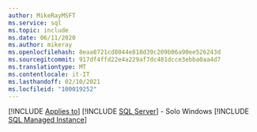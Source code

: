 ```yaml
---
author: MikeRayMSFT
ms.service: sql
ms.topic: include
ms.date: 06/11/2020
ms.author: mikeray
ms.openlocfilehash: 8eaa8721cd8044e818d39c209b06a90ee526243d
ms.sourcegitcommit: 917df4ffd22e4a229af7dc481dcce3ebba0aa4d7
ms.translationtype: MT
ms.contentlocale: it-IT
ms.lasthandoff: 02/10/2021
ms.locfileid: "100019252"
---
```

[!INCLUDE [Applies to](../../includes/applies-md.md)] [!INCLUDE [SQL Server](./_ssnoversion.md)] - Solo Windows [!INCLUDE [SQL Managed Instance](../../includes/applies-to-version/_asdbmi.md)]